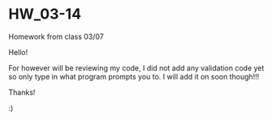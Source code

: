 # HW_03-14
Homework from class 03/07

Hello!

For however will be reviewing my code, I did not add any validation code yet so only type in what program
prompts you to. I will add it on soon though!!!

Thanks!

:)
